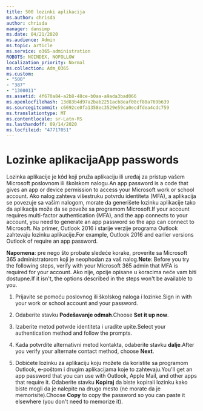 ```yaml
---
title: 500 lozinki aplikacija
ms.author: chrisda
author: chrisda
manager: dansimp
ms.date: 04/21/2020
ms.audience: Admin
ms.topic: article
ms.service: o365-administration
ROBOTS: NOINDEX, NOFOLLOW
localization_priority: Normal
ms.collection: Adm_O365
ms.custom:
- "500"
- "387"
- "1300011"
ms.assetid: 4f670a84-a2b8-48ce-b0aa-a9ada3bad066
ms.openlocfilehash: 13d83b4d97a2bab2251acb8eaf08cf80a769b639
ms.sourcegitcommit: c6692ce0fa1358ec3529e59ca0ecdfdea4cdc759
ms.translationtype: MT
ms.contentlocale: sr-Latn-RS
ms.lasthandoff: 09/14/2020
ms.locfileid: "47717051"
---
```

# <a name="app-passwords"></a><span data-ttu-id="9543e-102">Lozinke aplikacija</span><span class="sxs-lookup"><span data-stu-id="9543e-102">App passwords</span></span>

<span data-ttu-id="9543e-103">Lozinka aplikacije je kôd koji pruža aplikaciju ili uređaj za pristup vašem Microsoft poslovnom ili školskom nalogu.</span><span class="sxs-lookup"><span data-stu-id="9543e-103">An app password is a code that gives an app or device permission to access your Microsoft work or school account.</span></span> <span data-ttu-id="9543e-104">Ako nalog zahteva višestruku potvrdu identiteta (MFA), a aplikacija se povezuje sa vašim nalogom, morate da generišete lozinku aplikacije tako da aplikacija može da se poveže sa programom Microsoft.</span><span class="sxs-lookup"><span data-stu-id="9543e-104">If your account requires multi-factor authentication (MFA), and the app connects to your account, you need to generate an app password so the app can connect to Microsoft.</span></span> <span data-ttu-id="9543e-105">Na primer, Outlook 2016 i starije verzije programa Outlook zahtevaju lozinku aplikacije.</span><span class="sxs-lookup"><span data-stu-id="9543e-105">For example, Outlook 2016 and earlier versions Outlook of require an app password.</span></span>

 <span data-ttu-id="9543e-106">**Napomena**: pre nego što probate sledeće korake, proverite sa Microsoft 365 administratorom koji je neophodan za vaš nalog.</span><span class="sxs-lookup"><span data-stu-id="9543e-106">**Note**: Before you try the following steps, verify with your Microsoft 365 admin that MFA is required for your account.</span></span> <span data-ttu-id="9543e-107">Ako nije, opcije opisane u koracima neće vam biti dostupne.</span><span class="sxs-lookup"><span data-stu-id="9543e-107">If it isn't, the options described in the steps won't be available to you.</span></span>

1. <span data-ttu-id="9543e-108">Prijavite se pomoću poslovnog ili školskog naloga i lozinke.</span><span class="sxs-lookup"><span data-stu-id="9543e-108">Sign in with your work or school account and your password.</span></span>

2. <span data-ttu-id="9543e-109">Odaberite stavku **Podešavanje odmah**.</span><span class="sxs-lookup"><span data-stu-id="9543e-109">Choose **Set it up now**.</span></span>

3. <span data-ttu-id="9543e-110">Izaberite metod potvrde identiteta i uradite upite.</span><span class="sxs-lookup"><span data-stu-id="9543e-110">Select your authentication method and follow the prompts.</span></span>

4. <span data-ttu-id="9543e-111">Kada potvrdite alternativni metod kontakta, odaberite stavku **dalje**.</span><span class="sxs-lookup"><span data-stu-id="9543e-111">After you verify your alternate contact method, choose **Next**.</span></span>

5. <span data-ttu-id="9543e-112">Dobićete lozinku za aplikaciju koju možete da koristite sa programom Outlook, e-poštom i drugim aplikacijama koje to zahtevaju.</span><span class="sxs-lookup"><span data-stu-id="9543e-112">You'll get an app password that you can use with Outlook, Apple Mail, and other apps that require it.</span></span> <span data-ttu-id="9543e-113">Odaberite stavku **Kopiraj** da biste kopirali lozinku kako biste mogli da je nalepite na drugo mesto (ne morate da je memorisite).</span><span class="sxs-lookup"><span data-stu-id="9543e-113">Choose **Copy** to copy the password so you can paste it elsewhere (you don't need to memorize it).</span></span>
